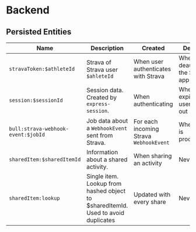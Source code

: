 # Backend

## Persisted Entities

| Name                               | Description                                                                       | Created                                 | Deleted                          |
| ---------------------------------- | --------------------------------------------------------------------------------- | --------------------------------------- | -------------------------------- |
| `stravaToken:$athleteId`           | Strava of Strava user `$ahleteId`                                                 | When user authenticates with Strava     | When user deauths the Strava app |
| `session:$sessionId`               | Session data. Created by `express-session`.                                       | When authenticating                     | When expired or user signs out   |
| `bull:strava-webhook-event:$jobId` | Job data about a `WebhookEvent` sent from Strava.                                 | For each incoming Strava `WebhookEvent` | When job is processed.           |
| `sharedItem:$sharedItemId`         | Information about a shared activity.                                              | When sharing an activity                | Never                            |
| `sharedItem:lookup`                | Single item. Lookup from hashed object to $sharedItemId. Used to avoid duplicates | Updated with every share                | Never                            |
